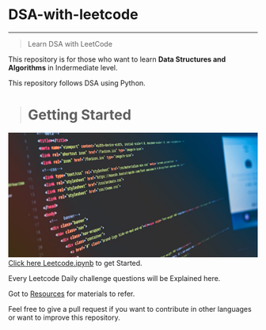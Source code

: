 # DSA-with-leetcode
---

> Learn DSA with LeetCode

This repository is for those who want to learn **Data Structures and Algorithms** in Indermediate level.

This repository follows DSA using Python.

> # Getting Started

![Lets get started](./banner.jpg)
[Click here Leetcode.ipynb](./LeetCode/Aug_end.ipynb) to get Started.

Every Leetcode Daily challenge questions will be Explained here.

Got to [Resources](./Resources) for materials to refer.

Feel free to give a pull request if you want to contribute in other languages or want to improve this repository.
